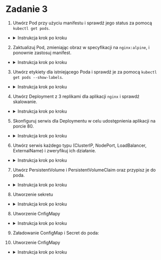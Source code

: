 # Zadanie 3

1. Utwórz Pod przy użyciu manifestu i sprawdź jego status za pomocą `kubectl get pods`.

- <details>
  <summary>Instrukcja krok po kroku</summary>

  - Utwórz plik `pod.yaml` z poniższym manifestem:
     ```yaml
     apiVersion: v1
     kind: Pod
     metadata:
       name: example-pod
       labels:
         app: my-app
     spec:
       containers:
       - name: my-container
         image: nginx:latest
         ports:
         - containerPort: 80
     ```
  - Zastosuj manifest:
     ```bash
     kubectl apply -f pod.yaml
     ```
  - Sprawdź Pod:
     ```bash
     kubectl get pods
     ```

</details>

2. Zaktualizuj Pod, zmieniając obraz w specyfikacji na `nginx:alpine`, i ponownie zastosuj manifest.
- <details>
  <summary>Instrukcja krok po kroku</summary>

  - Zaktualizuj Pod, zmieniając obraz:
     ```bash
     kubectl edit pod example-pod
     ```
  - Zweryfikuj zmianę obrazu:
     ```bash
     kubectl describe pod example-pod
     ```
</details>

3. Utwórz etykiety dla istniejącego Poda i sprawdź je za pomocą `kubectl get pods --show-labels`.
- <details>
  <summary>Instrukcja krok po kroku</summary>

  - Dodaj etykietę do istniejącego Poda:
     ```bash
     kubectl label pod example-pod environment=production
     ```
  - Sprawdź etykiety:
     ```bash
     kubectl get pods --show-labels
     ```
</details>

4. Utwórz Deployment z 3 replikami dla aplikacji `nginx` i sprawdź skalowanie.
- <details>
  <summary>Instrukcja krok po kroku</summary>

  - Utwórz plik `deployment.yaml`:
     ```yaml
     apiVersion: apps/v1
     kind: Deployment
     metadata:
       name: example-deployment
     spec:
       replicas: 3
       selector:
         matchLabels:
           app: my-app
       template:
         metadata:
           labels:
             app: my-app
         spec:
           containers:
           - name: my-container
             image: nginx:latest
             ports:
             - containerPort: 80
     ```
  - Zastosuj manifest:
     ```bash
     kubectl apply -f deployment.yaml
     ```
  - Zweryfikuj skalowanie:
     ```bash
     kubectl get deployments
     ```
</details>

5. Skonfiguruj serwis dla Deploymentu w celu udostępnienia aplikacji na porcie 80.
- <details>
  <summary>Instrukcja krok po kroku</summary>
    ```bash
    kubectl expose deployment example-deployment --port 80
</details>

6. Utwórz serwis każdego typu (ClusterIP, NodePort, LoadBalancer, ExternalName) i zweryfikuj ich działanie.
- <details>
  <summary>Instrukcja krok po kroku</summary>

  - ClusterIP
  <details>
  <summary>Instrukcja krok po kroku</summary>
    
    - Utwórz usługę ClusterIP:
     ```yaml
     apiVersion: v1
     kind: Service
     metadata:
       name: clusterip-service
     spec:
       selector:
         app: my-app
       ports:
       - protocol: TCP
         port: 80
         targetPort: 80
     ```
  - Zastosuj manifest:
     ```bash
     kubectl apply -f clusterip-service.yaml
     ```
  </details>
  
  - NodePort
  <details>
  <summary>Instrukcja krok po kroku</summary>

  - Utwórz usługę NodePort:
     ```yaml
     apiVersion: v1
     kind: Service
     metadata:
       name: nodeport-service
     spec:
       type: NodePort
       selector:
         app: my-app
       ports:
       - protocol: TCP
         port: 80
         targetPort: 80
         nodePort: 30007
     ```
  - Zastosuj manifest:
     ```bash
     kubectl apply -f nodeport-service.yaml
     ```
  </details>

  - LoadBalancer
  <details>
  <summary>Instrukcja krok po kroku</summary>

  - Utwórz usługę LoadBalancer:
     ```yaml
     apiVersion: v1
     kind: Service
     metadata:
       name: loadbalancer-service
     spec:
       type: LoadBalancer
       selector:
         app: my-app
       ports:
       - protocol: TCP
         port: 80
         targetPort: 80
     ```
  - Zastosuj manifest:
     ```bash
     kubectl apply -f loadbalancer-service.yaml
     ```
  </details>
  
  - ExternalName
  <details>
  <summary>Instrukcja krok po kroku</summary>
  - Utwórz usługę ExternalName:
     ```yaml
     apiVersion: v1
     kind: Service
     metadata:
       name: externalname-service
     spec:
       type: ExternalName
       externalName: google.com
     ```
  - Zastosuj manifest:
     ```bash
     kubectl apply -f externalname-service.yaml
     ```
  </details>

</details>

7. Utwórz PersistentVolume i PersistentVolumeClaim oraz przypisz je do poda.

- <details>
  <summary>Instrukcja krok po kroku</summary>

  - Plik `pv.yaml`:
     ```yaml
     apiVersion: v1
     kind: PersistentVolume
     metadata:
       name: nginx-pv
     spec:
       capacity:
         storage: 1Gi
       accessModes:
       - ReadWriteOnce
       hostPath:
         path: /data/nginx
     ```
  - Plik `pvc.yaml`:
     ```yaml
     apiVersion: v1
     kind: PersistentVolumeClaim
     metadata:
       name: nginx-pvc
     spec:
       accessModes:
       - ReadWriteOnce
       resources:
         requests:
           storage: 1Gi
     ```
  - Aplikacja manifestów
    ```bash
    kubectl apply -f pv.yaml
    kubectl apply -f pvc.yaml
    ```

  - Plik `pod-with-pvc.yaml` który wykorzystuje utworzone PVC:
     ```yaml
     apiVersion: v1
     kind: Pod
     metadata:
       name: nginx-pod-with-pvc
     spec:
       containers:
       - name: nginx
         image: nginx:latest
         volumeMounts:
         - mountPath: "/usr/share/nginx/html"
           name: nginx-storage
       volumes:
       - name: nginx-storage
         persistentVolumeClaim:
           claimName: nginx-pvc
     ```
  - Utworzenie nowego poda
    ```bash
    kubectl apply -f pod-with-pvc.yaml
    ```

</details>

8. Utworzenie sekretu

- <details>
  <summary>Instrukcja krok po kroku</summary>

    - Plik `secret.yaml` który wykorzystamy w podzie:
        ```yaml
        apiVersion: v1
        kind: Secret
        metadata:
            name: mysecret
        type: Opaque
        data:
            password: d3d3MTIz
        ```
    - Utworzenie sekretu:
        ```bash
        kubectl apply -f secret.yaml
        ```

</details>

8. Utworzenie CnfigMapy

- <details>
  <summary>Instrukcja krok po kroku</summary>

    - Plik `configmap.yaml` który wykorzystamy w podzie:
        ```yaml
        apiVersion: v1
        kind: ConfigMap
        metadata:
            name: mycm
        data:
            key: value
            config-file: |
                key: value
                key2: value2
        ```
    - Utworzenie sekretu:
        ```bash
        kubectl apply -f configmap.yaml
        ```

</details>

9. Załadowanie ConfigMap i Secret do poda:

8. Utworzenie CnfigMapy

- <details>
  <summary>Instrukcja krok po kroku</summary>

    - Plik `pod-with-cm-and-secret.yaml` który wykorzystamy w podzie:
        ```yaml
        apiVersion: v1
        kind: Pod
        metadata:
            name: nginx-pod-with-configmap
        spec:
            containers:
            - name: nginx
              image: nginx:latest
              envFrom:
              - configMapKeyRef:
                  name: mycm
              - secretKeyRef:
                  name: mysecret
        ```
    - Utworzenie sekretu:
        ```bash
        kubectl apply -f configmap.yaml
        ```

</details>